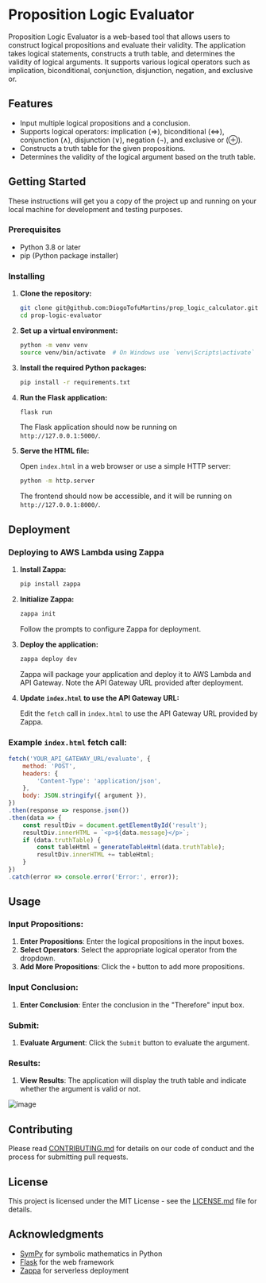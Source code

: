 # Proposition Logic Evaluator

Proposition Logic Evaluator is a web-based tool that allows users to construct logical propositions and evaluate their validity. The application takes logical statements, constructs a truth table, and determines the validity of logical arguments. It supports various logical operators such as implication, biconditional, conjunction, disjunction, negation, and exclusive or.

## Features

- Input multiple logical propositions and a conclusion.
- Supports logical operators: implication (=>), biconditional (<=>), conjunction (∧), disjunction (∨), negation (¬), and exclusive or (⊕).
- Constructs a truth table for the given propositions.
- Determines the validity of the logical argument based on the truth table.

## Getting Started

These instructions will get you a copy of the project up and running on your local machine for development and testing purposes.

### Prerequisites

- Python 3.8 or later
- pip (Python package installer)

### Installing

1. **Clone the repository:**

    ```sh
    git clone git@github.com:DiogoTofuMartins/prop_logic_calculator.git
    cd prop-logic-evaluator
    ```

2. **Set up a virtual environment:**

    ```sh
    python -m venv venv
    source venv/bin/activate  # On Windows use `venv\Scripts\activate`
    ```

3. **Install the required Python packages:**

    ```sh
    pip install -r requirements.txt
    ```

4. **Run the Flask application:**

    ```sh
    flask run
    ```

    The Flask application should now be running on `http://127.0.0.1:5000/`.

5. **Serve the HTML file:**

    Open `index.html` in a web browser or use a simple HTTP server:

    ```sh
    python -m http.server
    ```

    The frontend should now be accessible, and it will be running on `http://127.0.0.1:8000/`.

## Deployment

### Deploying to AWS Lambda using Zappa

1. **Install Zappa:**

    ```sh
    pip install zappa
    ```

2. **Initialize Zappa:**

    ```sh
    zappa init
    ```

    Follow the prompts to configure Zappa for deployment.

3. **Deploy the application:**

    ```sh
    zappa deploy dev
    ```

    Zappa will package your application and deploy it to AWS Lambda and API Gateway. Note the API Gateway URL provided after deployment.

4. **Update `index.html` to use the API Gateway URL:**

    Edit the `fetch` call in `index.html` to use the API Gateway URL provided by Zappa.

### Example `index.html` fetch call:

```javascript
fetch('YOUR_API_GATEWAY_URL/evaluate', {
    method: 'POST',
    headers: {
        'Content-Type': 'application/json',
    },
    body: JSON.stringify({ argument }),
})
.then(response => response.json())
.then(data => {
    const resultDiv = document.getElementById('result');
    resultDiv.innerHTML = `<p>${data.message}</p>`;
    if (data.truthTable) {
        const tableHtml = generateTableHtml(data.truthTable);
        resultDiv.innerHTML += tableHtml;
    }
})
.catch(error => console.error('Error:', error));
```

## Usage

### Input Propositions:
1. **Enter Propositions**: Enter the logical propositions in the input boxes.
2. **Select Operators**: Select the appropriate logical operator from the dropdown.
3. **Add More Propositions**: Click the `+` button to add more propositions.

### Input Conclusion:
1. **Enter Conclusion**: Enter the conclusion in the "Therefore" input box.

### Submit:
1. **Evaluate Argument**: Click the `Submit` button to evaluate the argument.

### Results:
1. **View Results**: The application will display the truth table and indicate whether the argument is valid or not.

![image](https://github.com/DiogoTofuMartins/prop_logic_calculator/assets/72625639/295be64f-0022-4e75-8018-3e7c07efc562)

## Contributing

Please read [CONTRIBUTING.md](CONTRIBUTING.md) for details on our code of conduct and the process for submitting pull requests.

## License

This project is licensed under the MIT License - see the [LICENSE.md](LICENSE.md) file for details.

## Acknowledgments

- [SymPy](https://www.sympy.org/en/index.html) for symbolic mathematics in Python
- [Flask](https://flask.palletsprojects.com/en/2.0.x/) for the web framework
- [Zappa](https://github.com/zappa/Zappa) for serverless deployment
